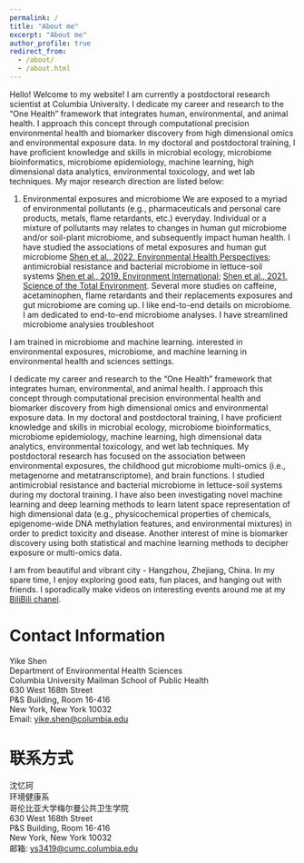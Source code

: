 ```yaml
---
permalink: /
title: "About me"
excerpt: "About me"
author_profile: true
redirect_from: 
  - /about/
  - /about.html
---
```


Hello! Welcome to my website! I am currently a postdoctoral research scientist at Columbia University. I dedicate my career and research to the “One Health” framework that integrates human, environmental, and animal health. I approach this concept through computational precision environmental health and biomarker discovery from high dimensional omics and environmental exposure data. In my doctoral and postdoctoral training, I have proficient knowledge and skills in microbial ecology, microbiome bioinformatics, microbiome epidemiology, machine learning, high dimensional data analytics, environmental toxicology, and wet lab techniques. My major research direction are listed below:

1. Environmental exposures and microbiome
We are exposed to a myriad of environmental pollutants (e.g., pharmaceuticals and personal care products, metals, flame retardants, etc.) everyday. Individual or a mixture of pollutants may relates to changes in human gut microbiome and/or soil-plant microbiome, and subsequently impact human health. I have studied the associations of metal exposures and human gut microbiome [Shen et al., 2022. Environmental Health Perspectives](https://doi.org/10.1289/EHP9674); antimicrobial resistance and bacterial microbiome in lettuce-soil systems [Shen et al., 2019. Environment International](https://doi.org/10.1016/j.envint.2019.105031); [Shen et al., 2021. Science of the Total Environment](https://doi.org/10.1016/j.scitotenv.2021.146255). Several more studies on caffeine, acetaminophen, flame retardants and their replacements exposures and gut microbiome are coming up. I like end-to-end details on microbiome. I am dedicated to end-to-end microbiome analyses. I have streamlined microbiome analysies troubleshoot 


I am trained in microbiome and machine learning. interested in environmental exposures, microbiome, and machine learning in environmental health and sciences settings.  

I dedicate my career and research to the “One Health” framework that integrates human, environmental, and animal health. I approach this concept through computational precision environmental health and biomarker discovery from high dimensional omics and environmental exposure data. In my doctoral and postdoctoral training, I have proficient knowledge and skills in microbial ecology, microbiome bioinformatics, microbiome epidemiology, machine learning, high dimensional data analytics, environmental toxicology, and wet lab techniques. My postdoctoral research has focused on the association between environmental exposures, the childhood gut microbiome multi-omics (i.e., metagenome and metatranscriptome), and brain functions. I studied antimicrobial resistance and bacterial microbiome in lettuce-soil systems during my doctoral training. I have also been investigating novel machine learning and deep learning methods to learn latent space representation of high dimensional data (e.g., physicochemical properties of chemicals, epigenome-wide DNA methylation features, and environmental mixtures) in order to predict toxicity and disease. Another interest of mine is biomarker discovery using both statistical and machine learning methods to decipher exposure or multi-omics data. 

I am from beautiful and vibrant city - Hangzhou, Zhejiang, China. In my spare time, I enjoy exploring good eats, fun places, and hanging out with friends. I sporadically make videos on interesting events around me at my [BiliBili chanel](https://space.bilibili.com/480150385).


Contact Information
=====
Yike Shen \
Department of Environmental Health Sciences \
Columbia University Mailman School of Public Health \
630 West 168th Street \
P&S Building, Room 16-416 \
New York, New York 10032\
Email: yike.shen@columbia.edu


联系方式
=====
沈忆珂 \
环境健康系 \
哥伦比亚大学梅尔曼公共卫生学院 \
630 West 168th Street \
P&S Building, Room 16-416 \
New York, New York 10032\
邮箱: ys3419@cumc.columbia.edu

